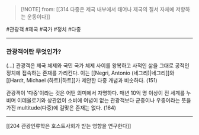  > [!NOTE] from: [[314 다중은 제국 내부에서 태어나 제국의 질서 자체에 저항하는 운동이다]]

#관광객 #제국 #국가 #정치 #다중 

--- 
### 관광객이란 무엇인가?
(...) 관광객은 제국 체제와 국민 국가 체제 사이를 왕복하고 사적인 삶을 그대로 공적인 정치에 접속하는 존재를 가리킨다. 이는 [[Negri, Antonio (네그리)|네그리]]와 [[Hardt, Michael (하트)|하트]]가 제안한 다중 개념과 비숫하다. (151)

관광객이 '다중'이라는 것은 어떤 의미에서 자명하다. 매년 10억 명 이상이 전 세계를 누비며 이데올로기와 상관없이 소비에 여념이 없는 관광객보다 군중이나 우중이라는 뜻을 가진 multitude(다중)에 걸맞은 존재는 없다. (164)

--- 
[[204 관광인류학은 호스트사회가 받는 영향을 연구한다]]

